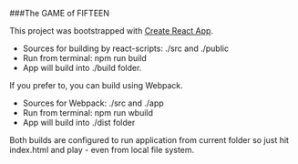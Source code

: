 ###The GAME of FIFTEEN

This project was bootstrapped with [Create React App](https://github.com/facebookincubator/create-react-app).

* Sources for building by react-scripts: ./src and ./public
* Run from terminal: npm run build
* App will build into ./build folder.

If you prefer to, you can build using Webpack. 
* Sources for Webpack: ./src and ./app
* Run from terminal: npm run wbuild
* App will build into ./dist folder

Both builds are configured to run application from current folder so just hit index.html and play - even from local file system.

